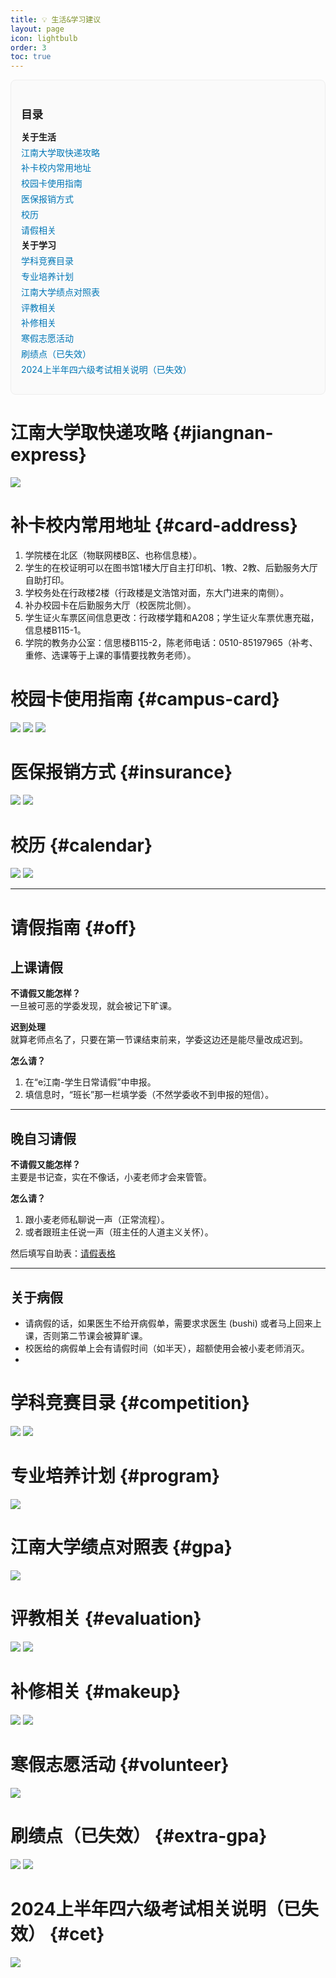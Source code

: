 ```yaml
---
title: 💡 生活&学习建议
layout: page
icon: lightbulb
order: 3
toc: true
---
```


<style>
.toc {
  border: 1px solid #eee;
  padding: 1rem;
  margin-bottom: 2rem;
  background: #fafafa;
  border-radius: 0.5rem;
}
.toc h2 {
  font-size: 1.1rem;
  margin-bottom: 0.5rem;
}
.toc ul {
  list-style: none;
  padding-left: 0;
}
.toc li {
  margin: 0.3rem 0;
}
.toc a {
  text-decoration: none;
  color: #0077b6;
}
.toc a:hover {
  text-decoration: underline;
}
</style>

<!-- 手动生成目录 -->
<div class="toc">
  <h2>目录</h2>
  <ul>
    <li><strong>关于生活</strong>
      <ul>
        <li><a href="#jiangnan-express">江南大学取快递攻略</a></li>
        <li><a href="#card-address">补卡校内常用地址</a></li>
        <li><a href="#campus-card">校园卡使用指南</a></li>
        <li><a href="#insurance">医保报销方式</a></li>
        <li><a href="#calendar">校历</a></li>
        <li><a href="#off">请假相关</a></li>
      </ul>
    </li>
    <li><strong>关于学习</strong>
      <ul>
        <li><a href="#competition">学科竞赛目录</a></li>
        <li><a href="#program">专业培养计划</a></li>
        <li><a href="#gpa">江南大学绩点对照表</a></li>
        <li><a href="#evaluation">评教相关</a></li>
        <li><a href="#makeup">补修相关</a></li>
        <li><a href="#volunteer">寒假志愿活动</a></li>
        <li><a href="#extra-gpa">刷绩点（已失效）</a></li>
        <li><a href="#cet">2024上半年四六级考试相关说明（已失效）</a></li>
      </ul>
    </li>
  </ul>
</div>


# 江南大学取快递攻略 {#jiangnan-express}
![](/assets/img/about_life/取快递.png)

# 补卡校内常用地址 {#card-address}
1. 学院楼在北区（物联网楼B区、也称信息楼）。
2. 学生的在校证明可以在图书馆1楼大厅自主打印机、1教、2教、后勤服务大厅自助打印。
3. 学校务处在行政楼2楼（行政楼是文浩馆对面，东大门进来的南侧）。
4. 补办校园卡在后勤服务大厅（校医院北侧）。
5. 学生证火车票区间信息更改：行政楼学籍和A208；学生证火车票优惠充磁，信息楼B115-1。
6. 学院的教务办公室：信思楼B115-2，陈老师电话：0510-85197965（补考、重修、选课等于上课的事情要找教务老师）。

# 校园卡使用指南 {#campus-card}
![](/assets/img/about_life/校园卡1.png)
![](/assets/img/about_life/校园卡2.png)
![](/assets/img/about_life/校园卡3.png)

# 医保报销方式 {#insurance}
![](/assets/img/about_life/医保1.png)
![](/assets/img/about_life/医保2.png)

# 校历 {#calendar}
![](/assets/img/about_life/23校历.png)
![](/assets/img/about_life/24校历.png)

--- 

# 请假指南 {#off}

## 上课请假

**不请假又能怎样？**  
一旦被可恶的学委发现，就会被记下旷课。

**迟到处理**  
就算老师点名了，只要在第一节课结束前来，学委这边还是能尽量改成迟到。

**怎么请？**  
1. 在“e江南-学生日常请假”中申报。  
2. 填信息时，“班长”那一栏填学委（不然学委收不到申报的短信）。

---

## 晚自习请假

**不请假又能怎样？**  
主要是书记查，实在不像话，小麦老师才会来管管。

**怎么请？**  
1. 跟小麦老师私聊说一声（正常流程）。  
2. 或者跟班主任说一声（班主任的人道主义关怀）。  

然后填写自助表：[请假表格](https://docs.qq.com/sheet/DT1dwZVBwdWFBcmpv)

---

## 关于病假

- 请病假的话，如果医生不给开病假单，需要求求医生 (bushi) 或者马上回来上课，否则第二节课会被算旷课。  
- 校医给的病假单上会有请假时间（如半天），超额使用会被小麦老师消灭。
- 

# 学科竞赛目录 {#competition}
![](/assets/img/about_scores/竞赛目录1.png)
![](/assets/img/about_scores/竞赛目录2.png)

# 专业培养计划 {#program}
![](/assets/img/about_scores/培养方案.png)

# 江南大学绩点对照表 {#gpa}
![](/assets/img/about_scores/绩点对照表.png)

# 评教相关 {#evaluation}
![](/assets/img/about_scores/评教指南1.png)
![](/assets/img/about_scores/评教指南2.png)

# 补修相关 {#makeup}
![](/assets/img/about_scores/补修1.png)
![](/assets/img/about_scores/补修2.png)

# 寒假志愿活动 {#volunteer}
![](/assets/img/about_scores/寒假志愿活动.png)

# 刷绩点（已失效） {#extra-gpa}
![](/assets/img/about_scores/刷绩点1.png)
![](/assets/img/about_scores/刷绩点2.png)

# 2024上半年四六级考试相关说明（已失效） {#cet}
![](/assets/img/about_scores/24CET.png)
